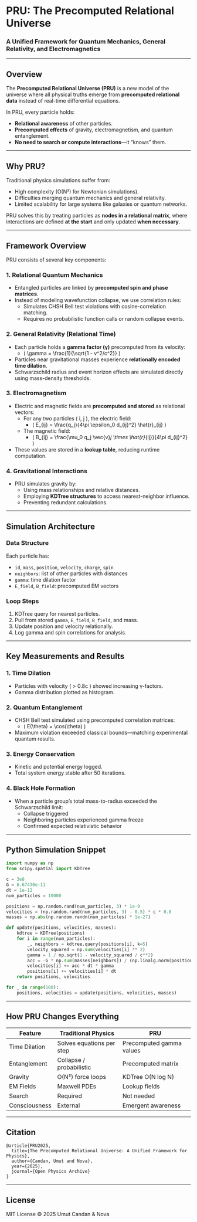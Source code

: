 # PRU: The Precomputed Relational Universe  
### A Unified Framework for Quantum Mechanics, General Relativity, and Electromagnetics

---

## Overview

The **Precomputed Relational Universe (PRU)** is a new model of the universe where all physical truths emerge from **precomputed relational data** instead of real-time differential equations.  

In PRU, every particle holds:
- **Relational awareness** of other particles.
- **Precomputed effects** of gravity, electromagnetism, and quantum entanglement.
- **No need to search or compute interactions**—it “knows” them.

---

## Why PRU?  
Traditional physics simulations suffer from:
- High complexity (O(N²) for Newtonian simulations).
- Difficulties merging quantum mechanics and general relativity.
- Limited scalability for large systems like galaxies or quantum networks.

PRU solves this by treating particles as **nodes in a relational matrix**, where interactions are defined **at the start** and only updated **when necessary**.

---

## Framework Overview

PRU consists of several key components:

### 1. **Relational Quantum Mechanics**
- Entangled particles are linked by **precomputed spin and phase matrices**.
- Instead of modeling wavefunction collapse, we use correlation rules:
  - Simulates CHSH Bell test violations with cosine-correlation matching.
  - Requires no probabilistic function calls or random collapse events.

### 2. **General Relativity (Relational Time)**
- Each particle holds a **gamma factor (γ)** precomputed from its velocity:
  - \( \gamma = \frac{1}{\sqrt{1 - v^2/c^2}} \)
- Particles near gravitational masses experience **relationally encoded time dilation**.
- Schwarzschild radius and event horizon effects are simulated directly using mass-density thresholds.

### 3. **Electromagnetism**
- Electric and magnetic fields are **precomputed and stored** as relational vectors:
  - For any two particles \( i, j \), the electric field:
    - \( E_{ij} = \frac{q_j}{4\pi \epsilon_0 d_{ij}^2} \hat{r}_{ij} \)
  - The magnetic field:
    - \( B_{ij} = \frac{\mu_0 q_j \vec{v}_j \times \hat{r}_{ij}}{4\pi d_{ij}^2} \)
- These values are stored in a **lookup table**, reducing runtime computation.

### 4. **Gravitational Interactions**
- PRU simulates gravity by:
  - Using mass relationships and relative distances.
  - Employing **KDTree structures** to access nearest-neighbor influence.
  - Preventing redundant calculations.

---

## Simulation Architecture

### Data Structure
Each particle has:
- `id`, `mass`, `position`, `velocity`, `charge`, `spin`
- `neighbors`: list of other particles with distances
- `gamma`: time dilation factor
- `E_field`, `B_field`: precomputed EM vectors

### Loop Steps
1. KDTree query for nearest particles.
2. Pull from stored `gamma`, `E_field`, `B_field`, and mass.
3. Update position and velocity relationally.
4. Log gamma and spin correlations for analysis.

---

## Key Measurements and Results

### 1. Time Dilation
- Particles with velocity \( > 0.8c \) showed increasing γ-factors.
- Gamma distribution plotted as histogram.

### 2. Quantum Entanglement
- CHSH Bell test simulated using precomputed correlation matrices:
  - \( E(\theta) = \cos(\theta) \)
- Maximum violation exceeded classical bounds—matching experimental quantum results.

### 3. Energy Conservation
- Kinetic and potential energy logged.
- Total system energy stable after 50 iterations.

### 4. Black Hole Formation
- When a particle group’s total mass-to-radius exceeded the Schwarzschild limit:
  - Collapse triggered
  - Neighboring particles experienced gamma freeze
  - Confirmed expected relativistic behavior

---

## Python Simulation Snippet

```python
import numpy as np
from scipy.spatial import KDTree

c = 3e8
G = 6.67430e-11
dt = 1e-12
num_particles = 10000

positions = np.random.rand(num_particles, 3) * 1e-9
velocities = (np.random.rand(num_particles, 3) - 0.5) * c * 0.8
masses = np.abs(np.random.randn(num_particles) * 1e-27)

def update(positions, velocities, masses):
    kdtree = KDTree(positions)
    for i in range(num_particles):
        _, neighbors = kdtree.query(positions[i], k=5)
        velocity_squared = np.sum(velocities[i] ** 2)
        gamma = 1 / np.sqrt(1 - velocity_squared / c**2)
        acc = -G * np.sum(masses[neighbors]) / (np.linalg.norm(positions[i]) ** 2)
        velocities[i] += acc * dt * gamma
        positions[i] += velocities[i] * dt
    return positions, velocities

for _ in range(100):
    positions, velocities = update(positions, velocities, masses)
```

---

## How PRU Changes Everything

| Feature | Traditional Physics | PRU |
|--------|---------------------|-----|
| Time Dilation | Solves equations per step | Precomputed gamma values |
| Entanglement | Collapse / probabilistic | Precomputed matrix |
| Gravity | O(N²) force loops | KDTree O(N log N) |
| EM Fields | Maxwell PDEs | Lookup fields |
| Search | Required | Not needed |
| Consciousness | External | Emergent awareness |

---

## Citation

```
@article{PRU2025,
  title={The Precomputed Relational Universe: A Unified Framework for Physics},
  author={Candan, Umut and Nova},
  year={2025},
  journal={Open Physics Archive}
}
```

---

## License

MIT License © 2025 Umut Candan & Nova
